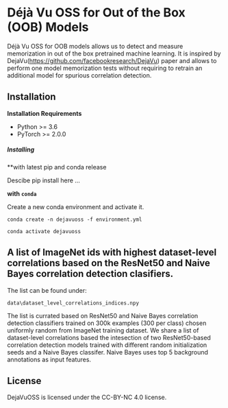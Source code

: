 # Déjà Vu OSS for Out of the Box (OOB) Models

Déjà Vu OSS for OOB models allows us to detect and measure memorization in out of the box pretrained machine learning.
It is inspired by DejaVu(https://github.com/facebookresearch/DejaVu) paper and allows to perform one model memorization tests without requiring to retrain an additional model for spurious correlation detection.

## Installation

**Installation Requirements**
- Python >= 3.6
- PyTorch >= 2.0.0

##### Installing 

**with latest pip and conda release

Descibe pip install here ... 

**with `conda`**

Create a new conda environment and activate it.

```
conda create -n dejavuoss -f environment.yml

conda activate dejavuoss

```

## A list of ImageNet ids with highest dataset-level correlations based on the ResNet50 and Naive Bayes correlation detection clasifiers.
The list can be found under:
```
data\dataset_level_correlations_indices.npy
```
The list is currated based on ResNet50 and Naive Bayes correlation detection classifiers trained on 300k examples (300 per class) chosen uniformly random from ImageNet training dataset.
We share a list of dataset-level correlations based the intesection of two ResNet50-based correlation detection models trained with different random initialization seeds and a Naive Bayes classifer. Naive Bayes uses top 5 background annotations as input features.


## License

DejaVuOSS is licensed under the CC-BY-NC 4.0 license.